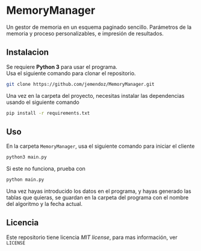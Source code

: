 # MemoryManager
Un gestor de memoria en un esquema paginado sencillo. Parámetros de la memoria y proceso personalizables, e impresión de resultados.

## Instalacion
Se requiere **Python 3** para usar el programa.  
Usa el siguiente comando para clonar el repositorio.
```bash
git clone https://github.com/jemendoz/MemoryManager.git
```
Una vez en la carpeta del proyecto, necesitas instalar las dependencias
usando el siguiente comando
```bash
pip install -r requirements.txt
```

## Uso
En la carpeta `MemoryManager`, usa el siguiente comando para iniciar el cliente
```bash
python3 main.py
```
Si este no funciona, prueba con
```bash
python main.py
```

Una vez hayas introducido los datos en el programa, y hayas generado las tablas
que quieras, se guardan en la carpeta del programa con el nombre del algoritmo
y la fecha actual.

## Licencia
Este repositorio tiene licencia *MIT license*, para mas información, ver `LICENSE`
